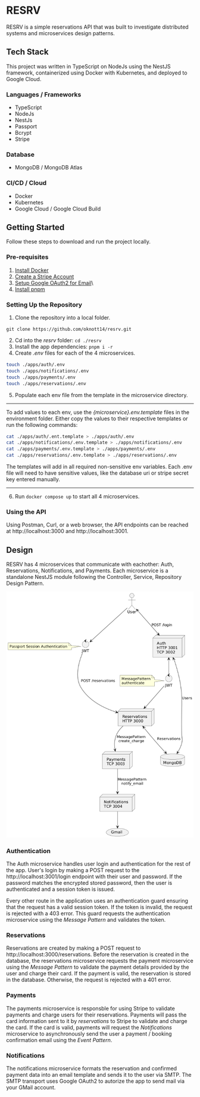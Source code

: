 # RESRV

RESRV is a simple reservations API that was built to investigate distributed systems and microservices design patterns.

## Tech Stack

This project was written in TypeScript on NodeJs using the NestJS framework, containerized using Docker with Kubernetes, and deployed to Google Cloud.

### Languages / Frameworks

- TypeScript
- NodeJs
- NestJs
- Passport
- Bcrypt
- Stripe

### Database

- MongoDB / MongoDB Atlas

### CI/CD / Cloud

- Docker
- Kubernetes
- Google Cloud / Google Cloud Build

## Getting Started

Follow these steps to download and run the project locally.

### Pre-requisites

1. [Install Docker](https://docs.docker.com/engine/install/)
2. [Create a Stripe Account](https://docs.stripe.com/)
3. [Setup Google OAuth2 for Email](https://developers.google.com/identity/protocols/oauth2)\
4. [Install pnpm](https://pnpm.io/installation)

### Setting Up the Repository

1. Clone the repository into a local folder.

```
git clone https://github.com/oknott14/resrv.git
```

2. Cd into the _resrv_ folder: `cd ./resrv`
3. Install the app dependencies: `pnpm i -r`
4. Create _.env_ files for each of the 4 microservices.

```BASH
touch ./apps/auth/.env
touch ./apps/notifications/.env
touch ./apps/payments/.env
touch ./apps/reservations/.env
```

5. Populate each env file from the template in the microservice directory.

---

To add values to each env, use the _{microservice}.env.template_ files in the environment folder. Either copy the values to their respective templates or run the following commands:

```BASH
cat ./apps/auth/.ent.template > ./apps/auth/.env
cat ./apps/notifications/.env.template > ./apps/notifications/.env
cat ./apps/payments/.env.template > ./apps/payments/.env
cat ./apps/reservations/.env.template > ./apps/reservations/.env
```

The templates will add in all required non-sensitive env variables. Each .env file will need to have sensitive values, like the database uri or stripe secret key entered manually.

---

6. Run `docker compose up` to start all 4 microservices.

### Using the API

Using Postman, Curl, or a web browser, the API endpoints can be reached at http://localhost:3000 and http://localhost:3001.

## Design

RESRV has 4 microservices that communicate with eachother: Auth, Reservations, Notifications, and Payments. Each microservice is a standalone NestJS module following the Controller, Service, Repository Design Pattern.

<img src="./design//architecture/system.architecture.png"/>

### Authentication

The Auth microservice handles user login and authentication for the rest of the app. User's login by making a POST request to the http://localhost:3001/login endpoint with their user and password. If the password matches the encrypted stored password, then the user is authenticated and a session token is issued.

Every other route in the application uses an authentication guard ensuring that the request has a valid session token. If the token is invalid, the request is rejected with a 403 error. This guard requests the authentication microservice using the _Message Pattern_ and validates the token.

### Reservations

Reservations are created by making a POST request to http://localhost:3000/reservations. Before the reservation is created in the database, the reservations microservice requests the payment microservice using the _Message Pattern_ to validate the payment details provided by the user and charge their card. If the payment is valid, the reservation is stored in the database. Otherwise, the request is rejected with a 401 error.

### Payments

The payments microservice is responsble for using Stripe to validate payments and charge users for their reservations. Payments will pass the card information sent to it by _reservations_ to Stripe to validate and charge the card. If the card is valid, payments will request the _Notifications_ microservice to asynchronously send the user a payment / booking confirmation email using the _Event Pattern_.

### Notifications

The notifications microservice formats the reservation and confirmed payment data into an email template and sends it to the user via SMTP. The SMTP transport uses Google OAuth2 to autorize the app to send mail via your GMail account.